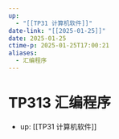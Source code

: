 ```yaml
---
up:
  - "[[TP31 计算机软件]]"
date-link: "[[2025-01-25]]"
date: 2025-01-25
ctime-p: 2025-01-25T17:00:21
aliases:
  - 汇编程序
---
```


# TP313 汇编程序

- up: [[TP31 计算机软件]]
